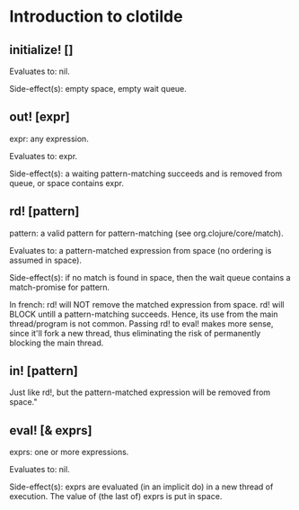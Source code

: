 # Introduction to clotilde

## initialize! []

Evaluates to: nil.

Side-effect(s): empty space, empty wait queue.

## out! [expr]

expr: any expression.

Evaluates to: expr.

Side-effect(s): a waiting pattern-matching succeeds and is removed from queue, or space contains expr.

## rd! [pattern]

pattern: a valid pattern for pattern-matching (see org.clojure/core/match).

Evaluates to: a pattern-matched expression from space (no ordering is assumed in space).

Side-effect(s): if no match is found in space, then the wait queue contains a match-promise for pattern.

In french: rd! will NOT remove the matched expression from space. 
rd! will BLOCK untill a pattern-matching succeeds. 
Hence, its use from the main thread/program is not common. 
Passing rd! to eval! makes more sense, since it'll fork a new thread, 
thus eliminating the risk of permanently blocking the main thread.

## in! [pattern]

Just like rd!, but the pattern-matched expression will be removed from space."

## eval! [& exprs]

exprs: one or more expressions.

Evaluates to: nil. 

Side-effect(s): exprs are evaluated (in an implicit do) in a new thread of execution.
The value of (the last of) exprs is put in space.

